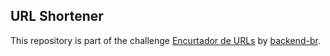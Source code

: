 URL Shortener
-----

This repository is part of the challenge [Encurtador de URLs](https://github.com/backend-br/desafios/tree/master/1%20-%20Easy/Encurtador%20de%20URL) by [backend-br](https://github.com/backend-br).
